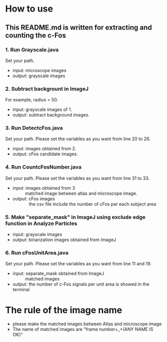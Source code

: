 # How to use 
## This README.md is written for extracting and counting the c-Fos
### 1. Run Grayscale.java  
Set your path.  
- input: microscope images  
- output: grayscale images
### 2. Subtract backgrount in ImageJ  
For example, radius = 50.  
- input: grayscale images of 1.
- output: subtract background images.
### 3. Run DetectcFos.java  
Set your path. Please set the variables as you want from line 20 to 26.  
- input: images obtained from 2.  
- output: cFos candidate images.  
### 4. Run CountcFosNumber.java  
Set your path. Please set the variables as you want from line 31 to 33.  
- input: images obtained from 3  
&nbsp; &nbsp; &nbsp; &nbsp; &nbsp; matched image between atlas and microscope image.  
- output: cFos images  
 &nbsp; &nbsp; &nbsp; &nbsp; &nbsp; &nbsp; &nbsp;the csv file include the number of cFos per each subject area  
### 5. Make "separate_mask" in ImageJ using exclude edge function in Analyze Particles  
- input: grayscale images  
- output: binarization images obtained from ImageJ

### 6. Run cFosUnitArea.java  
Set your path. Please set the variables as you want from line 11 and 19.  
- input: separate_mask obtained from ImageJ  
&nbsp; &nbsp; &nbsp; &nbsp; &nbsp; matched images  
- output: the number of c-Fos signals per unit area is showed in the terminal

# The rule of the image name
- please make the matched images between Atlas and microscope image
- The name of matched images are "frame number+_+(ANY NAME IS OK)"

